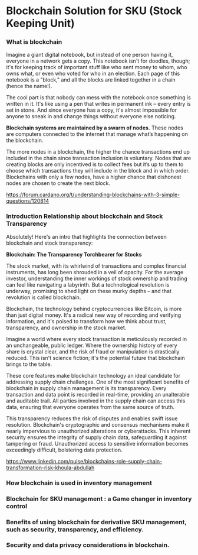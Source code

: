 <h1>Blockchain Solution for SKU (Stock Keeping Unit)</h1>

<h3>What is blockchain</h3>
Imagine a giant digital notebook, but instead of one person having it, everyone in a network gets a copy. This notebook isn't for doodles, though; it's for keeping track of important stuff like who sent money to whom, who owns what, or even who voted for who in an election. Each page of this notebook is a "block," and all the blocks are linked together in a chain (hence the name!).

The cool part is that nobody can mess with the notebook once something is written in it. It's like using a pen that writes in permanent ink – every entry is set in stone. And since everyone has a copy, it's almost impossible for anyone to sneak in and change things without everyone else noticing.

<b>Blockchain systems are maintained by a swarm of nodes.</b> These nodes are computers connected to the internet that manage what’s happening on the blockchain.

The more nodes in a blockchain, the higher the chance transactions end up included in the chain since transaction inclusion is voluntary. Nodes that are creating blocks are only incentived is to collect fees but it’s up to them to choose which transactions they will include in the block and in which order. Blockchains with only a few nodes, have a higher chance that dishonest nodes are chosen to create the next block.

https://forum.cardano.org/t/understanding-blockchains-with-3-simple-questions/120814

<h3>Introduction Relationship about blockchain and Stock Transparency</h3>

Absolutely! Here's an intro that highlights the connection between blockchain and stock transparency:

**Blockchain: The Transparency Torchbearer for Stocks**

The stock market, with its whirlwind of transactions and complex financial instruments, has long been shrouded in a veil of opacity.  For the average investor, understanding the inner workings of stock ownership and trading can feel like navigating a labyrinth.  But a technological revolution is underway, promising to shed light on these murky depths – and that revolution is called blockchain.

Blockchain, the technology behind cryptocurrencies like Bitcoin, is more than just digital money. It's a radical new way of recording and verifying information, and it's poised to transform how we think about trust, transparency, and ownership in the stock market.

Imagine a world where every stock transaction is meticulously recorded in an unchangeable, public ledger.  Where the ownership history of every share is crystal clear, and the risk of fraud or manipulation is drastically reduced. This isn't science fiction; it's the potential future that blockchain brings to the table.

These core features make blockchain technology an ideal candidate for addressing supply chain challenges. One of the most significant benefits of blockchain in supply chain management is its transparency. Every transaction and data point is recorded in real-time, providing an unalterable and auditable trail. All parties involved in the supply chain can access this data, ensuring that everyone operates from the same source of truth. 

This transparency reduces the risk of disputes and enables swift issue resolution. Blockchain's cryptographic and consensus mechanisms make it nearly impervious to unauthorized alterations or cyberattacks. This inherent security ensures the integrity of supply chain data, safeguarding it against tampering or fraud. Unauthorized access to sensitive information becomes exceedingly difficult, bolstering data protection.

https://www.linkedin.com/pulse/blockchains-role-supply-chain-transformation-risk-khoula-abdullah

<h3>How blockchain is used in inventory management</h3>

<h3>Blockchain for SKU management : a Game changer in inventory control</h3>

<h3>Benefits of using blockchain for derivative SKU management, such as security, transparency, and efficiency.</h3>

<h3>Security and data privacy considerations in blockchain.</h3>
